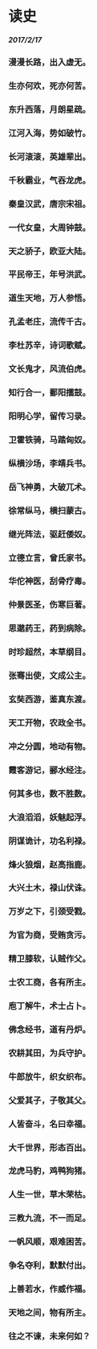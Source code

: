 <style>
  .page-header>a{display:none;}
  .site-footer{display:none;}
</style>
#	读史
#####	2017/2/17
### 漫漫长路，出入虚无。
### 生亦何欢，死亦何苦。
### 东升西落，月朗星疏。
### 江河入海，势如破竹。
### 长河滚滚，英雄辈出。
### 千秋霸业，气吞龙虎。
### 秦皇汉武，唐宗宋祖。
### 一代女皇，大周钟鼓。
### 天之骄子，欧亚大陆。
### 平民帝王，年号洪武。
### 道生天地，万人参悟。
### 孔孟老庄，流传千古。
### 李杜苏辛，诗词歌赋。
### 文长鬼才，风流伯虎。
### 知行合一，鄱阳擂鼓。
### 阳明心学，留传习录。
### 卫霍铁骑，马踏匈奴。
### 纵横沙场，李靖兵书。
### 岳飞神勇，大破兀术。
### 徐常纵马，横扫蒙古。
### 继光阵法，驱赶倭奴。
### 立德立言，曾氏家书。
### 华佗神医，刮骨疗毒。
### 仲景医圣，伤寒巨著。
### 思邈药王，药到病除。
### 时珍超然，本草纲目。
### 张骞出使，文成公主。
### 玄奘西游，鉴真东渡。
### 天工开物，农政全书。
### 冲之分圆，地动有物。
### 霞客游记，郦水经注。
### 何其多也，数不胜数。
### 大浪滔滔，妖魅起浮。
### 阴谋诡计，功名利禄。
### 烽火狼烟，赵高指鹿。
### 大兴土木，禄山伏诛。
### 万岁之下，引颈受戮。
### 为官为商，受贿贪污。
### 精卫膝软，认贼作父。
### 士农工商，各有所主。
### 庖丁解牛，术士占卜。
### 佛念经书，道有丹炉。
### 农耕其田，为兵守护。
### 牛郎放牛，织女织布。
### 父爱其子，子敬其父。
### 人皆奋斗，名曰幸福。
### 大千世界，形态百出。
### 龙虎马豹，鸡鸭狗猪。
### 人生一世，草木荣枯。
### 三教九流，不一而足。
### 一帆风顺，艰难困苦。
### 争名夺利，默默付出。
### 上善若水，作威作福。
### 天地之间，物有所主。
### 往之不谏，未来何如？
